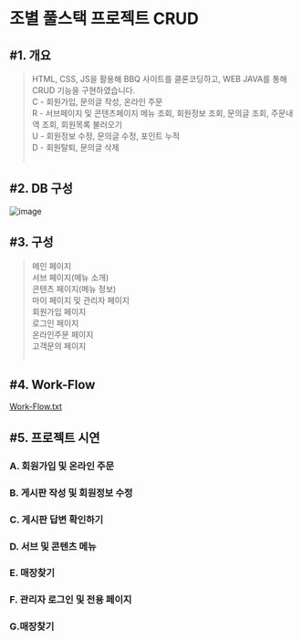 

<h1>조별 풀스택 프로젝트 CRUD</h1>

<h2>#1. 개요</h2>

> HTML, CSS, JS을 활용해 BBQ 사이트를 클론코딩하고, WEB JAVA를 통해 CRUD 기능을 구현하였습니다.<br>
> C - 회원가입, 문의글 작성, 온라인 주문<br>
> R - 서브페이지 및 콘텐츠페이지 메뉴 조회, 회원정보 조회, 문의글 조회, 주문내역 조회, 회원목록 불러오기<br>
> U - 회원정보 수정, 문의글 수정, 포인트 누적<br>
> D - 회원탈퇴, 문의글 삭제
<br><br>


<h2>#2. DB 구성</h2>

![image](https://github.com/qkrrnf321/backend/assets/137736900/f40ddd66-14b0-4062-a595-7cb700de7b7c)




<h2>#3. 구성</h2>

> 메인 페이지<br>
> 서브 페이지(메뉴 소개)<br>
> 콘텐츠 페이지(메뉴 정보)<br>
> 마이 페이지 및 관리자 페이지<br>
> 회원가입 페이지<br>
> 로그인 페이지<br>
> 온라인주문 페이지<br>
> 고객문의 페이지
<br><br>


<h2>#4. Work-Flow</h2>

[Work-Flow.txt](https://github.com/WOONG-riginal/test/files/11876975/Work-Flow.txt)


<h2>#5. 프로젝트 시연</h2>

  <h3>A. 회원가입 및 온라인 주문</h3>

 

  <h3>B. 게시판 작성 및 회원정보 수정</h3>

  

  <h3>C. 게시판 답변 확인하기</h3>



  <h3>D. 서브 및 콘텐츠 메뉴</h3>



  <h3>E. 매장찾기</h3>



  <h3>F. 관리자 로그인 및 전용 페이지</h3>

 
  <h3>G.매장찾기</h3>


